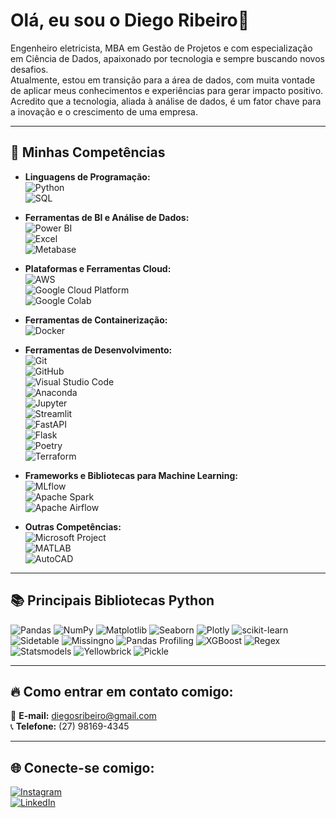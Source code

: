 # Olá, eu sou o Diego Ribeiro👋  

Engenheiro eletricista, MBA em Gestão de Projetos e com especialização em Ciência de Dados, apaixonado por tecnologia e sempre buscando novos desafios.   
Atualmente, estou em transição para a área de dados, com muita vontade de aplicar meus conhecimentos e experiências para gerar impacto positivo.  
Acredito que a tecnologia, aliada à análise de dados, é um fator chave para a inovação e o crescimento de uma empresa.  

---  

## 🚀 Minhas Competências  

- **Linguagens de Programação:**  
  ![Python](https://img.shields.io/badge/-Python-3776AB?style=flat-square&logo=Python&logoColor=white)  
  ![SQL](https://img.shields.io/badge/-SQL-4479A1?style=flat-square&logo=MySQL&logoColor=white)  

- **Ferramentas de BI e Análise de Dados:**  
  ![Power BI](https://img.shields.io/badge/-Power%20BI-F2C811?style=flat-square&logo=Power-BI&logoColor=black)  
  ![Excel](https://img.shields.io/badge/-Excel-217346?style=flat-square&logo=Microsoft-Excel&logoColor=white)  
  ![Metabase](https://img.shields.io/badge/-Metabase-509EE3?style=flat-square&logo=Metabase&logoColor=white)  

- **Plataformas e Ferramentas Cloud:**  
  ![AWS](https://img.shields.io/badge/-AWS-232F3E?style=flat-square&logo=Amazon-AWS&logoColor=white)  
  ![Google Cloud Platform](https://img.shields.io/badge/-GCP-4285F4?style=flat-square&logo=Google-Cloud&logoColor=white)  
  ![Google Colab](https://img.shields.io/badge/-Google%20Colab-F9AB00?style=flat-square&logo=Google-Colab&logoColor=white)  

- **Ferramentas de Containerização:**  
  ![Docker](https://img.shields.io/badge/-Docker-2496ED?style=flat-square&logo=Docker&logoColor=white)  

- **Ferramentas de Desenvolvimento:**  
  ![Git](https://img.shields.io/badge/-Git-F05032?style=flat-square&logo=Git&logoColor=white)   
  ![GitHub](https://img.shields.io/badge/-GitHub-181717?style=flat-square&logo=GitHub&logoColor=white)   
  ![Visual Studio Code](https://img.shields.io/badge/-Visual%20Studio%20Code-007ACC?style=flat-square&logo=Visual-Studio-Code&logoColor=white)   
  ![Anaconda](https://img.shields.io/badge/-Anaconda-44A833?style=flat-square&logo=Anaconda&logoColor=white)   
  ![Jupyter](https://img.shields.io/badge/-Jupyter-F37626?style=flat-square&logo=Jupyter&logoColor=white)   
  ![Streamlit](https://img.shields.io/badge/-Streamlit-FF4B4B?style=flat-square&logo=Streamlit&logoColor=white)   
  ![FastAPI](https://img.shields.io/badge/-FastAPI-009688?style=flat-square&logo=FastAPI&logoColor=white)   
  ![Flask](https://img.shields.io/badge/-Flask-000000?style=flat-square&logo=Flask&logoColor=white)   
  ![Poetry](https://img.shields.io/badge/-Poetry-00B4D8?style=flat-square&logo=Poetry&logoColor=white)  
  ![Terraform](https://img.shields.io/badge/-Terraform-7B42BC?style=flat-square&logo=Terraform&logoColor=white)  

- **Frameworks e Bibliotecas para Machine Learning:**  
  ![MLflow](https://img.shields.io/badge/-MLflow-0194E2?style=flat-square&logo=MLflow&logoColor=white)  
  ![Apache Spark](https://img.shields.io/badge/-Apache%20Spark-E25A1C?style=flat-square&logo=Apache-Spark&logoColor=white)  
  ![Apache Airflow](https://img.shields.io/badge/-Apache%20Airflow-17B0B8?style=flat-square&logo=Apache-Airflow&logoColor=white)  

- **Outras Competências:**  
  ![Microsoft Project](https://img.shields.io/badge/-Microsoft%20Project-217346?style=flat-square&logo=Microsoft&logoColor=white)  
  ![MATLAB](https://img.shields.io/badge/-MATLAB-0076A8?style=flat-square&logo=MathWorks&logoColor=white)  
  ![AutoCAD](https://img.shields.io/badge/-AutoCAD-EE3124?style=flat-square&logo=Autodesk&logoColor=white)  

---  

## 📚 Principais Bibliotecas Python  

![Pandas](https://img.shields.io/badge/-Pandas-150458?style=flat-square&logo=Pandas&logoColor=white) ![NumPy](https://img.shields.io/badge/-NumPy-013243?style=flat-square&logo=NumPy&logoColor=white) ![Matplotlib](https://img.shields.io/badge/-Matplotlib-11557C?style=flat-square&logo=Matplotlib&logoColor=white) ![Seaborn](https://img.shields.io/badge/-Seaborn-3776AB?style=flat-square&logo=Seaborn&logoColor=white) ![Plotly](https://img.shields.io/badge/-Plotly-3F4F75?style=flat-square&logo=Plotly&logoColor=white) ![scikit-learn](https://img.shields.io/badge/-Scikit--Learn-F7931E?style=flat-square&logo=scikit-learn&logoColor=white) ![Sidetable](https://img.shields.io/badge/-Sidetable-3776AB?style=flat-square&logo=Python&logoColor=white) ![Missingno](https://img.shields.io/badge/-Missingno-333333?style=flat-square&logo=Python&logoColor=white) ![Pandas Profiling](https://img.shields.io/badge/-Pandas%20Profiling-150458?style=flat-square&logo=Pandas&logoColor=white) ![XGBoost](https://img.shields.io/badge/-XGBoost-EB0028?style=flat-square&logo=XGBoost&logoColor=white) ![Regex](https://img.shields.io/badge/-Regex-3776AB?style=flat-square&logo=Python&logoColor=white) ![Statsmodels](https://img.shields.io/badge/-Statsmodels-3776AB?style=flat-square&logo=Python&logoColor=white) ![Yellowbrick](https://img.shields.io/badge/-Yellowbrick-FFD43B?style=flat-square&logo=Python&logoColor=white) ![Pickle](https://img.shields.io/badge/-Pickle-1C3F94?style=flat-square&logo=Python&logoColor=white)  

---  

## 🔥 Como entrar em contato comigo:  
📧 **E-mail:** diegosribeiro@gmail.com  
📞 **Telefone:** (27) 98169-4345  

---  

## 🌐 Conecte-se comigo:  

[![Instagram](https://img.shields.io/badge/-Instagram-E4405F?style=for-the-badge&logo=Instagram&logoColor=white)](https://www.instagram.com/diegoribeiro.jpg/?hl=pt-br)  
[![LinkedIn](https://img.shields.io/badge/-LinkedIn-0A66C2?style=for-the-badge&logo=LinkedIn&logoColor=white)](https://www.linkedin.com/in/diego-ribeiro-55587337/)  
